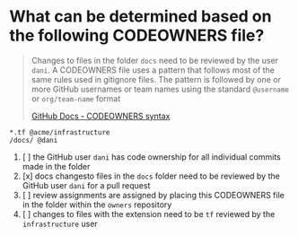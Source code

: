 # What can be determined based on the following CODEOWNERS file?

> Changes to files in the folder `docs` need to be reviewed by the user `dani`. A CODEOWNERS file uses a pattern that follows most of the same rules used in gitignore files. The pattern is followed by one or more GitHub usernames or team names using the standard `@username` or `org/team-name` format
> 
> [GitHub Docs - CODEOWNERS syntax](https://docs.github.com/en/repositories/managing-your-repositorys-settings-and-features/customizing-your-repository/about-code-owners#codeowners-syntax)

```
*.tf @acme/infrastructure
/docs/ @dani
```

1. [ ] the GitHub user `dani` has code ownership for all individual commits made in the folder
1. [x] docs changesto files in the `docs` folder need to be reviewed by the GitHub user `dani` for a pull request
1. [ ] review assignments are assigned by placing this CODEOWNERS file in the folder within the `owners` repository
1. [ ] changes to files with the extension need to be `tf` reviewed by the `infrastructure` user